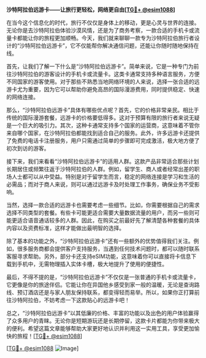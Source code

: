 **沙特阿拉伯远游卡——让旅行更轻松，网络更自由[[TG💪+ @esim1088](https://t.me/s/esim1088)]**

在当今这个信息化的时代，旅行不仅仅是身体上的移动，更是心灵与世界的连接。无论你是去沙特阿拉伯体验沙漠风情，还是为了商务考察，一款合适的手机卡或流量卡都能让你的旅程更加顺畅。今天，我们就来聊聊一款专为沙特阿拉伯旅行者设计的“沙特阿拉伯远游卡”，它不仅能帮你解决通信问题，还能让你随时随地保持在线。

首先，让我们了解一下什么是“沙特阿拉伯远游卡”。简单来说，它是一种专门为前往沙特阿拉伯的游客设计的手机卡或流量卡。这类卡通常支持多种语言服务，方便不同国家的游客使用。对于那些不熟悉当地网络环境的人来说，选择一张合适的远游卡尤为重要，因为它可以帮助你避免高昂的国际漫游费用，同时提供稳定、快速的网络连接。

那么，“沙特阿拉伯远游卡”具体有哪些优点呢？首先，它的价格非常亲民。相比于传统的国际漫游套餐，远游卡的价格要低得多。这对于预算有限的旅行者来说无疑是一个巨大的吸引力。其次，这种卡通常支持多个国家的运营商，这意味着不管你来自哪个国家，在沙特阿拉伯都能找到适合自己的服务。此外，许多远游卡还提供了免费的电话卡注册服务，用户只需通过简单的步骤即可完成激活，极大地方便了初次到访的游客。

接下来，我们来看看“沙特阿拉伯远游卡”的适用人群。这款产品非常适合那些计划长期居住或频繁往返于沙特阿拉伯的人群。例如，留学生、商人或者经常出差的职场人士都可以从中受益。特别是对于留学生而言，稳定的网络连接是学习和生活的必需品；而对于商人来说，则可以通过远游卡及时处理工作事务，确保业务不受影响。

当然，选择一款合适的远游卡也需要考虑一些细节。比如，你需要根据自己的需求选择不同类型的套餐。有些卡可能更适合需要大量数据流量的用户，而另一些则可能更适合语音通话较多的人群。因此，在购买之前最好先了解清楚各种套餐的具体内容以及资费标准，这样才能做出最明智的选择。

除了基本的功能之外，“沙特阿拉伯远游卡”还有一些额外的优势值得我们关注。例如，很多服务商都会提供客户支持服务，当遇到任何技术问题时，都可以随时联系客服寻求帮助。另外，部分卡还支持eSIM功能，这意味着你可以直接将卡信息下载到手机中，无需物理插入实体卡槽，极大地提升了使用的便捷性。

最后，不得不提的是，“沙特阿拉伯远游卡”不仅仅是一张普通的手机卡或流量卡，它更像是你的旅途伴侣。它能让你在异国他乡感受到家一般的温暖，无论是查询路线、预订酒店还是与家人朋友保持联系，都变得轻而易举。所以，如果你正打算前往沙特阿拉伯，不妨考虑一下这款贴心的远游卡吧！

总之，“沙特阿拉伯远游卡”以其低廉的价格、丰富的功能以及出色的用户体验赢得了众多用户的青睐。无论你是短期游玩还是长期停留，这款卡片都能为你带来极大的便利。希望这篇文章能够帮助大家更好地认识并利用这一实用工具，享受更加愉快的旅程！[[TG💪+ @esim1088](https://t.me/s/esim1088)]

[[TG💪+ @esim1088](https://t.me/s/esim1088) ![Image](https://i.postimg.cc/4NQfJmqS/Snipaste-2025-05-13-00-14-12.png)]